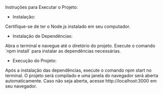 Instruções para Executar o Projeto:

- Instalação:

Certifique-se de ter o Node.js instalado em seu computador.

- Instalação de Dependências:

Abra o terminal e navegue até o diretório do projeto.
Execute o comando ´npm install´ para instalar as dependências necessárias.

- Execução do Projeto:

Após a instalação das dependências, execute o comando npm start no terminal.
O projeto será compilado e uma janela do navegador será aberta automaticamente.
Caso não seja aberta, acesse http://localhost:3000 em seu navegador.
